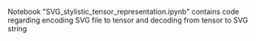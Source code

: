 Notebook "SVG_stylistic_tensor_representation.ipynb" contains code regarding encoding SVG file to tensor and decoding from tensor to SVG string
